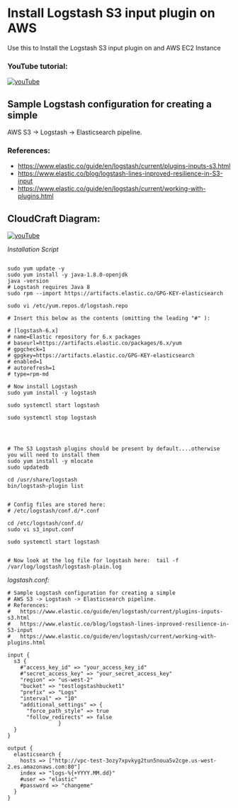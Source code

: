# Install Logstash S3 input plugin on AWS
Use this to Install the Logstash S3 input plugin on and AWS EC2 Instance



### YouTube tutorial:

[![youTube](https://raw.githubusercontent.com/drumadrian/Install_Logstash_S3_input_plugin_on_AWS/master/thumb.png)](https://youtu.be/4dPiCaS_pZA)




## Sample Logstash configuration for creating a simple
  AWS S3 -> Logstash -> Elasticsearch pipeline.
### References:
* https://www.elastic.co/guide/en/logstash/current/plugins-inputs-s3.html
* https://www.elastic.co/blog/logstash-lines-inproved-resilience-in-S3-input
* https://www.elastic.co/guide/en/logstash/current/working-with-plugins.html


## CloudCraft Diagram: 


[![youTube](https://raw.githubusercontent.com/drumadrian/Install_Logstash_S3_input_plugin_on_AWS/master/cloudcraft.png)](https://cloudcraft.co)





*Installation Script*

```

sudo yum update -y
sudo yum install -y java-1.8.0-openjdk
java -version
# Logstash requires Java 8
sudo rpm --import https://artifacts.elastic.co/GPG-KEY-elasticsearch

sudo vi /etc/yum.repos.d/logstash.repo

# Insert this below as the contents (omitting the leading "#" ):

# [logstash-6.x]
# name=Elastic repository for 6.x packages
# baseurl=https://artifacts.elastic.co/packages/6.x/yum
# gpgcheck=1
# gpgkey=https://artifacts.elastic.co/GPG-KEY-elasticsearch
# enabled=1
# autorefresh=1
# type=rpm-md

# Now install Logstash
sudo yum install -y logstash

sudo systemctl start logstash

sudo systemctl stop logstash




# The S3 Logstash plugins should be present by default....otherwise you will need to install them
sudo yum install -y mlocate
sudo updatedb

cd /usr/share/logstash
bin/logstash-plugin list


# Config files are stored here: 
# /etc/logstash/conf.d/*.conf

cd /etc/logstash/conf.d/
sudo vi s3_input.conf

sudo systemctl start logstash


# Now look at the log file for logstash here:  tail -f /var/log/logstash/logstash-plain.log

```


*logstash.conf:*

```
# Sample Logstash configuration for creating a simple
# AWS S3 -> Logstash -> Elasticsearch pipeline.
# References:
#   https://www.elastic.co/guide/en/logstash/current/plugins-inputs-s3.html
#   https://www.elastic.co/blog/logstash-lines-inproved-resilience-in-S3-input
#   https://www.elastic.co/guide/en/logstash/current/working-with-plugins.html

input {
  s3 {
    #"access_key_id" => "your_access_key_id"
    #"secret_access_key" => "your_secret_access_key"
    "region" => "us-west-2"
    "bucket" => "testlogstashbucket1"
    "prefix" => "Logs"
    "interval" => "10"
    "additional_settings" => {
      "force_path_style" => true
      "follow_redirects" => false
                }
  }
}
 
output {
  elasticsearch {
    hosts => ["http://vpc-test-3ozy7xpvkyg2tun5noua5v2cge.us-west-2.es.amazonaws.com:80"]
    index => "logs-%{+YYYY.MM.dd}"
    #user => "elastic"
    #password => "changeme"
  }
}


```